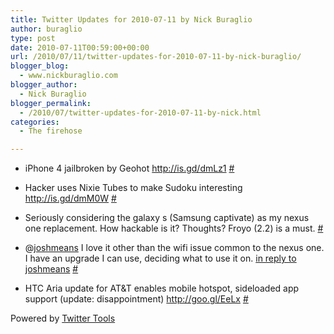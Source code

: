 ```yaml
---
title: Twitter Updates for 2010-07-11 by Nick Buraglio
author: buraglio
type: post
date: 2010-07-11T00:59:00+00:00
url: /2010/07/11/twitter-updates-for-2010-07-11-by-nick-buraglio/
blogger_blog:
  - www.nickburaglio.com
blogger_author:
  - Nick Buraglio
blogger_permalink:
  - /2010/07/twitter-updates-for-2010-07-11-by-nick.html
categories:
  - The firehose

---
```

</p> 

  * iPhone 4 jailbroken by Geohot <a href="http://is.gd/dmLz1" rel="nofollow">http://is.gd/dmLz1</a> [#][1] 


  * Hacker uses Nixie Tubes to make Sudoku interesting <a href="http://is.gd/dmM0W" rel="nofollow">http://is.gd/dmM0W</a> [#][2] 


  * Seriously considering the galaxy s (Samsung captivate) as my nexus one replacement. How hackable is it? Thoughts? Froyo (2.2) is a must. [#][3] 


  * @[joshmeans][4] I love it other than the wifi issue common to the nexus one. I have an upgrade I can use, deciding what to use it on. [in reply to joshmeans][5] [#][6] 


  * HTC Aria update for AT&T enables mobile hotspot, sideloaded app support (update: disappointment) <a href="http://goo.gl/EeLx" rel="nofollow">http://goo.gl/EeLx</a> [#][7] 
</ul> 



Powered by [Twitter Tools][8]

 [1]: http://twitter.com/buraglio/statuses/18195624729
 [2]: http://twitter.com/buraglio/statuses/18196116596
 [3]: http://twitter.com/buraglio/statuses/18197756264
 [4]: http://twitter.com/joshmeans
 [5]: http://twitter.com/joshmeans/statuses/18200032746
 [6]: http://twitter.com/buraglio/statuses/18200496687
 [7]: http://twitter.com/buraglio/statuses/18235152740
 [8]: http://alexking.org/projects/wordpress